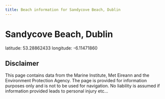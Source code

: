 ```yaml
---
title: Beach information for Sandycove Beach, Dublin
---
```

# Sandycove Beach, Dublin 

<div class="location-info">latitude: 53.28862433 longitude: -6.11471860</div>
<div class="met-eireann-warnings"></div>
<div></div>

## Disclaimer

This page contains data from the Marine Institute, 
Met Eireann and the Environment Protection Agency. The page is provided for
information purposes only and is not to be used for navigation. No liability 
is assumed if information provided leads to personal injury etc...